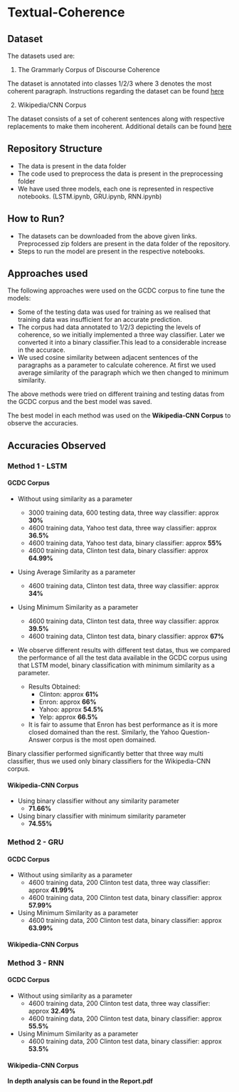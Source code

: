 # Textual-Coherence

## Dataset

The datasets used are:
1. The Grammarly Corpus of Discourse Coherence


The dataset is annotated into classes 1/2/3 where 3 denotes the most coherent paragraph. 
Instructions regarding the dataset can be found [here](https://github.com/aylai/GCDC-corpus)

2. Wikipedia/CNN Corpus


The dataset consists of a set of coherent sentences along with respective replacements to make them incoherent. 
Additional details can be found [here](https://github.com/AiliAili/Coherence_Modelling)

## Repository Structure
- The data is present in the data folder
- The code used to preprocess the data is present in the preprocessing folder
- We have used three models, each one is represented in respective notebooks. (LSTM.ipynb, GRU.ipynb, RNN.ipynb)

## How to Run?
- The datasets can be downloaded from the above given links. Preprocessed zip folders are present in the data folder of the repository.
- Steps to run the model are present in the respective notebooks.

## Approaches used


The following approaches were used on the GCDC corpus to fine tune the models: 

- Some of the testing data was used for training as we realised that training data was insufficient for an accurate prediction.
- The corpus had data annotated to 1/2/3 depicting the levels of coherence, so we initially implemented a three way classifier. Later we converted it into a binary classifier.This lead to a considerable increase in the accurace.
- We used cosine similarity between adjacent sentences of the paragraphs as a parameter to calculate coherence. At first we used average similarity of the paragraph which we then changed to minimum similarity. 

The above methods were tried on different training and testing datas from the GCDC corpus and the best model was saved.

The best model in each method was used on the **Wikipedia-CNN Corpus** to observe the accuracies. 

## Accuracies Observed

### Method 1 - LSTM
#### GCDC Corpus
- Without using similarity as a parameter
  - 3000 training data, 600 testing data, three way classifier: approx **30%**
  - 4600 training data, Yahoo test data, three way classifier: approx **36.5%**
  - 4600 training data, Yahoo test data, binary classifier: approx **55%**
  - 4600 training data, Clinton test data, binary classifier: approx **64.99%**
 
- Using Average Similarity as a parameter
  - 4600 training data, Clinton test data, three way classifier: approx **34%**

- Using Minimum Similarity as a parameter
  - 4600 training data, Clinton test data, three way classifier: approx **39.5%**
  - 4600 training data, Clinton test data, binary classifier: approx **67%**

- We observe different results with different test datas, thus we compared the performance of all the test data available in the GCDC corpus using that LSTM model, binary classification with minimum similarity as a parameter.
  - Results Obtained:
    - Clinton: approx **61%**
    - Enron: approx **66%**
    - Yahoo: approx **54.5%**
    - Yelp: approx **66.5%**
  - It is fair to assume that Enron has best performance as it is more closed domained than the rest. Similarly, the Yahoo Question-Answer corpus is the most open domained. 

Binary classifier performed significantly better that three way multi classifier, thus we used only binary classifiers for the Wikipedia-CNN corpus.


#### Wikipedia-CNN Corpus
- Using binary classifier without any similarity parameter
  - **71.66%**
- Using binary classifier with minimum similarity parameter
  - **74.55%**


### Method 2 - GRU
#### GCDC Corpus
- Without using similarity as a parameter
  - 4600 training data, 200 Clinton test data, three way classifier: approx **41.99%**
  - 4600 training data, 200 Clinton test data, binary classifier: approx **57.99%**
- Using Minimum Similarity as a parameter
  - 4600 training data, 200 Clinton test data, binary classifier: approx **63.99%**
#### Wikipedia-CNN Corpus

### Method 3 - RNN
#### GCDC Corpus
- Without using similarity as a parameter
  - 4600 training data, 200 Clinton test data, three way classifier: approx **32.49%**
  - 4600 training data, 200 Clinton test data, binary classifier: approx **55.5%**
- Using Minimum Similarity as a parameter
  - 4600 training data, 200 Clinton test data, binary classifier: approx **53.5%**
#### Wikipedia-CNN Corpus


**In depth analysis can be found in the Report.pdf**
